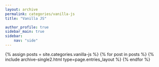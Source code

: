 ```yaml
---
layout: archive
permalink: categories/vanilla-js
title: "Vanilla JS"

author_profile: true
sidebar_main: true
sidebar:
    nav: "side"
---
```


{% assign posts = site.categories.vanilla-js %}
{% for post in posts %} {% include archive-single2.html type=page.entries_layout %} {% endfor %}
